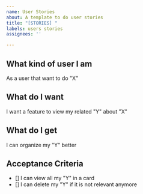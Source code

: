 ```yaml
---
name: User Stories
about: A template to do user stories
title: "[STORIES] "
labels: users stories
assignees: ''

---
```


## What kind of user I am
As a user that want to do "X"

## What do I want
I want a feature to view my related "Y" about "X"

## What do I get
I can organize my "Y" better

## Acceptance Criteria
- [] I can view all my "Y" in a card
- [] I can delete my "Y" if it is not relevant anymore
